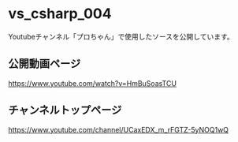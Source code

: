 # vs_csharp_004
Youtubeチャンネル「プロちゃん」で使用したソースを公開しています。

## 公開動画ページ  
<https://www.youtube.com/watch?v=HmBuSoasTCU>  
  
## チャンネルトップページ  
<https://www.youtube.com/channel/UCaxEDX_m_rFGTZ-5yNOQ1wQ>

